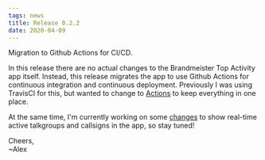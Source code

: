 ```yaml
---
tags: news
title: Release 0.2.2
date: 2020-04-09
---
```


Migration to Github Actions for CI/CD.
<!-- excerpt -->
In this release there are no actual changes to the Brandmeister Top Activity app itself. Instead,
this release migrates the app to use Github Actions for continuous integration and continuous
deployment. Previously I was using TravisCI for this, but wanted to change to
[Actions](https://github.com/alexgladd/bm-hotgroups/actions) to keep everything in one place.

At the same time, I'm currently working on some [changes](https://github.com/alexgladd/bm-hotgroups/issues/3)
to show real-time active talkgroups and callsigns in the app, so stay tuned!

Cheers,<br>
~Alex
